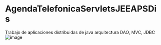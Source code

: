 # AgendaTelefonicaServletsJEEAPSDis
Trabajo de aplicaciones distribuidas de java arquitectura DAO, MVC, JDBC
![image](https://user-images.githubusercontent.com/56609114/118593109-bff83d80-b76c-11eb-8c4b-d1ce782c1dd1.png)
